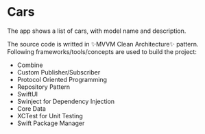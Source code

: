 # Cars

The app shows a list of cars, with model name and description.

The source code is writted in ✨MVVM Clean Architecture✨ pattern. Following frameworks/tools/concepts are used to build the project:

-  Combine
-  Custom Publisher/Subscriber
-  Protocol Oriented Programming
-  Repository Pattern
-  SwiftUI
-  Swinject for Dependency Injection
-  Core Data
-  XCTest for Unit Testing
-  Swift Package Manager
